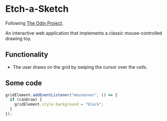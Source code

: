 # Etch-a-Sketch

Following [The Odin Project](https://www.theodinproject.com/).

An interactive web application that implements a classic mouse-controlled drawing toy.

## Functionality

- The user draws on the grid by swiping the cursor over the cells.

## Some code

```javascript
gridElement.addEventListener("mouseover", () => {
  if (canDraw) {
    gridElement.style.background = "black";
  }
});
```
